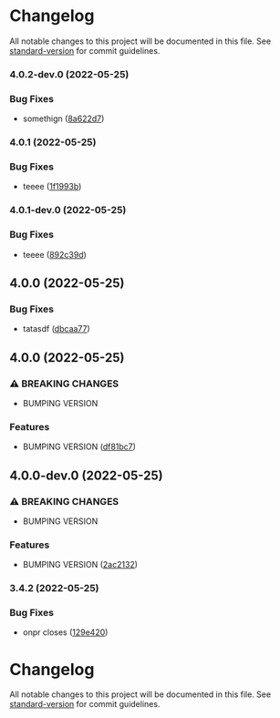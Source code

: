 # Changelog

All notable changes to this project will be documented in this file. See [standard-version](https://github.com/conventional-changelog/standard-version) for commit guidelines.

### 4.0.2-dev.0 (2022-05-25)


### Bug Fixes

* somethign ([8a622d7](https://github.com/Ruandv/cypressTesting_POC/commit/8a622d76c226abc006939ed2749e0a5b3a283a12))

### 4.0.1 (2022-05-25)


### Bug Fixes

* teeee ([1f1993b](https://github.com/Ruandv/cypressTesting_POC/commit/1f1993b1c25ec6ac4008e3b360abfe02d02780b1))

### 4.0.1-dev.0 (2022-05-25)


### Bug Fixes

* teeee ([892c39d](https://github.com/Ruandv/cypressTesting_POC/commit/892c39d7429a2d54db46e77a5e5ff4cc98b2f599))

## 4.0.0 (2022-05-25)


### Bug Fixes

* tatasdf ([dbcaa77](https://github.com/Ruandv/cypressTesting_POC/commit/dbcaa7769f62afdd54ac94b227e4085181a5127e))

## 4.0.0 (2022-05-25)


### ⚠ BREAKING CHANGES

* BUMPING VERSION

### Features

* BUMPING VERSION ([df81bc7](https://github.com/Ruandv/cypressTesting_POC/commit/df81bc730d490d8e9fea3c52c06033052cfa497a))

## 4.0.0-dev.0 (2022-05-25)


### ⚠ BREAKING CHANGES

* BUMPING VERSION

### Features

* BUMPING VERSION ([2ac2132](https://github.com/Ruandv/cypressTesting_POC/commit/2ac2132f6cc3ee7a931a0d9ba3196c524b35df3c))

### 3.4.2 (2022-05-25)


### Bug Fixes

* onpr closes ([129e420](https://github.com/Ruandv/cypressTesting_POC/commit/129e42031db09bead286fea1963da0ccaa1d43cb))


# Changelog

All notable changes to this project will be documented in this file. See [standard-version](https://github.com/conventional-changelog/standard-version) for commit guidelines.
